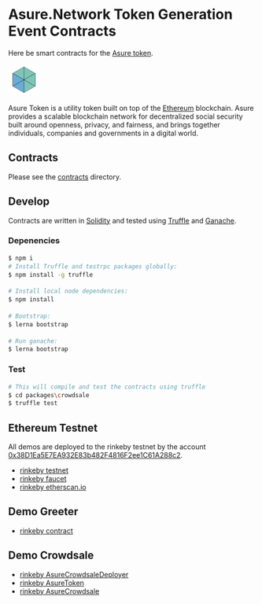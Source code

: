 # Asure.Network Token Generation Event Contracts

Here be smart contracts for the [Asure token][asure token].

![Asure Token](asure.network.png)

Asure Token is a utility token built on top of the [Ethereum][ethereum] blockchain.
Asure provides a scalable blockchain network for decentralized social security 
built around openness, privacy, and fairness, and brings together individuals, 
companies and governments in a digital world.

## Contracts

Please see the [contracts](packages/crowdsale/contracts/) directory.

## Develop

Contracts are written in [Solidity][solidity] and tested using [Truffle][truffle] and [Ganache][ganache].

### Depenencies

```bash
$ npm i
# Install Truffle and testrpc packages globally:
$ npm install -g truffle

# Install local node dependencies:
$ npm install

# Bootstrap:
$ lerna bootstrap

# Run ganache:
$ lerna bootstrap
```

### Test

```bash
# This will compile and test the contracts using truffle
$ cd packages\crowdsale
$ truffle test
```



## Ethereum Testnet

All demos are deployed to the rinkeby testnet by the 
account [0x38D1Ea5E7EA932E83b482F4816F2ee1C61A288c2](https://rinkeby.etherscan.io/address/0x38d1ea5e7ea932e83b482f4816f2ee1c61a288c2).

- [rinkeby testnet](https://www.rinkeby.io)
- [rinkeby faucet](https://faucet.rinkeby.io/)
- [rinkeby etherscan.io](https://rinkeby.etherscan.io/address/0x38d1ea5e7ea932e83b482f4816f2ee1c61a288c2)

## Demo Greeter

- [rinkeby contract](https://rinkeby.etherscan.io/address/0xb91a3777701a8fbcbd93171ff1aed77a972a1ae8)

## Demo Crowdsale

- [rinkeby AsureCrowdsaleDeployer](https://rinkeby.etherscan.io/address/0x5662337827c8f0E5D0dabD780A508354670AbAFe)
- [rinkeby AsureToken](https://rinkeby.etherscan.io/address/0x4CA1f43F010F3bF9faBaBA641c4847A3dE4Bd846)
- [rinkeby AsureCrowdsale](https://rinkeby.etherscan.io/address/0x848970E1b36d7BDE2375EbE6C556e48b030f9025)


[asure token]: https://asure.network
[ethereum]: https://www.ethereum.org/

[solidity]: https://solidity.readthedocs.io/en/develop/
[truffle]: http://truffleframework.com/
[ganache]: https://truffleframework.com/ganache

